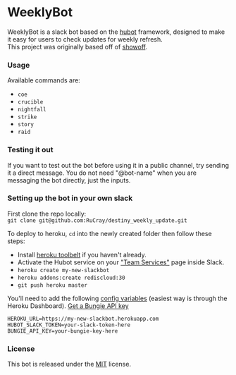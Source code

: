# WeeklyBot

WeeklyBot is a slack bot based on the [hubot](https://hubot.github.com/) framework, designed to make it easy for users to check updates for weekly refresh.  
This project was originally based off of [showoff](https://github.com/phillipspc/showoff).

### Usage

Available commands are:
- `coe`
- `crucible`
- `nightfall`
- `strike`
- `story`
- `raid`

### Testing it out
If you want to test out the bot before using it in a public channel, try sending it a direct message. You do not need "@bot-name" when you are messaging the bot directly, just the inputs.

### Setting up the bot in your own slack
First clone the repo locally:  
`git clone git@github.com:RuCray/destiny_weekly_update.git`

To deploy to heroku, `cd` into the newly created folder then follow these steps:

- Install [heroku toolbelt](https://toolbelt.heroku.com/) if you haven't already.
- Activate the Hubot service on your ["Team Services"](http://my.slack.com/services/new/hubot) page inside Slack.
- `heroku create my-new-slackbot`
- `heroku addons:create rediscloud:30`
- `git push heroku master`

You'll need to add the following [config variables](https://devcenter.heroku.com/articles/config-vars) (easiest way is through the Heroku Dashboard). [Get a Bungie API key](https://www.bungie.net/en/Application)

`HEROKU_URL=https://my-new-slackbot.herokuapp.com`  
`HUBOT_SLACK_TOKEN=your-slack-token-here`  
`BUNGIE_API_KEY=your-bungie-key-here`

### License
This bot is released under the [MIT](https://github.com/RuCray/destiny_weekly_update/blob/master/LICENSE.md) license.
